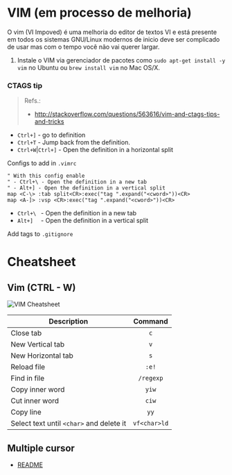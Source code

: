 # VIM (em processo de melhoria)

O vim (VI Impoved) é uma melhoria do editor de textos VI e está presente em todos os sistemas GNU/Linux modernos de inicio deve ser complicado de usar mas com o tempo você não vai querer largar.

1. Instale o VIM via gerenciador de pacotes como `sudo apt-get install -y vim` no Ubuntu ou `brew install vim` no Mac OS/X.





### CTAGS tip

> Refs.:
> * http://stackoverflow.com/questions/563616/vim-and-ctags-tips-and-tricks

- `Ctrl+]` - go to definition
- `Ctrl+T` - Jump back from the definition.
- `Ctrl+W`|`Ctrl+]` - Open the definition in a horizontal split

Configs to add in `.vimrc`

```vim
" With this config enable
" - Ctrl+\ - Open the definition in a new tab
" - Alt+] - Open the definition in a vertical split
map <C-\> :tab split<CR>:exec("tag ".expand("<cword>"))<CR>
map <A-]> :vsp <CR>:exec("tag ".expand("<cword>"))<CR>
```

- `Ctrl+\ ` - Open the definition in a new tab
- `Alt+]  ` - Open the definition in a vertical split


Add tags to `.gitignore`

# Cheatsheet



## Vim (CTRL - W)

![VIM Cheatsheet](http://www.viemu.com/vi-vim-cheat-sheet.gif)

| Description   | Command       |
| ------------- |:-------------:|
| Close tab     |     `c`       |
| New Vertical tab |  `v`  |
| New Horizontal tab |  `s`  |
| Reload file   |      `:e!`         |
| Find in file   |     `/regexp`         |
| Copy inner word   | `yiw`         |
| Cut inner word   | `ciw`         |
| Copy line   | `yy`     |
| Select text until `<char>` and delete it |`vf<char>ld`|


## Multiple cursor

- [README](https://github.com/terryma/vim-multiple-cursors/blob/master/README.md)

